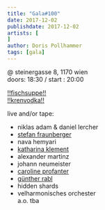```yaml
---
title: "Gala#100"
date: 2017-12-02
publishdate: 2017-12-02
artists: [
]
author: Doris Pollhammer
tags: [gala]
---
```

@ steinergasse 8, 1170 wien  
doors: 18:30 / start : 20:00

[!!fischsuppe!!](https://www.google.com/search?q=fischsuppe&rlz=1C5CHFA_enAT774AT774&source=lnms&tbm=isch&sa=X&ved=0ahUKEwjaup3hho3lAhWByqQKHRGMBCAQ_AUIEigB&biw=1200&bih=677)  
[!!krenvodka!!](https://www.chefkoch.de/rezepte/2416311381492555/Krenwodka.html)

live and/or tape:

*   niklas adam & daniel lercher
*   [stefan fraunberger](https://stefan.fraunberger.at/)
*   nava hemyari
*   [katharina klement](http://www.katharinaklement.com/index.php?id=135)
*   alexander martinz
*   johann neumeister
*   [caroline profanter](https://cprofanter.klingt.org/cprofanter/home.html)
*   [günther rabl](https://www.canto-crudo.at/)
*   hidden shards
*   velharmonisches orchester  
    a.o. tba

